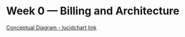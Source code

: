 # Week 0 — Billing and Architecture

[Conceptual Diagram - lucidchart link](https://lucid.app/lucidchart/aa9990f6-e027-439a-8b9c-319736fe2f68/edit?viewport_loc=-98%2C300%2C2434%2C1141%2C0_0&invitationId=inv_24aa1449-1320-42a7-8650-ad8f36ff9a23)
